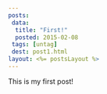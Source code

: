 ```yaml
---
posts:
 data:
  title: "First!"
  posted: 2015-02-08
 tags: [untag]
 dest: post1.html
layout: <%= postsLayout %>
---
```


This is my first post!